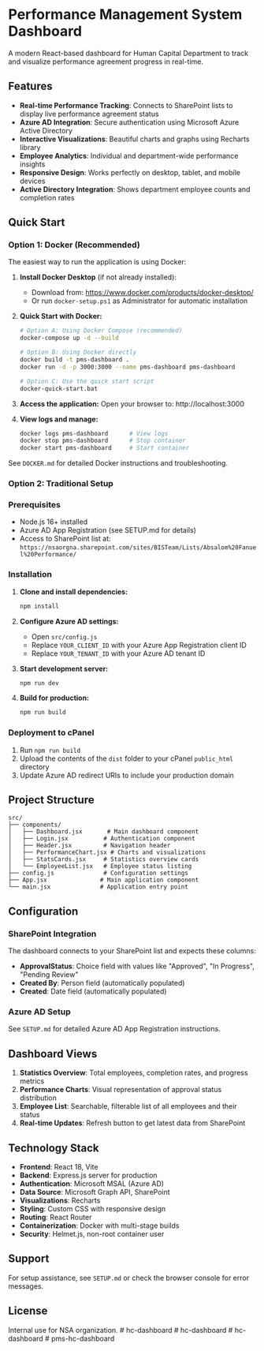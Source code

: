 # Performance Management System Dashboard

A modern React-based dashboard for Human Capital Department to track and visualize performance agreement progress in real-time.

## Features

- **Real-time Performance Tracking**: Connects to SharePoint lists to display live performance agreement status
- **Azure AD Integration**: Secure authentication using Microsoft Azure Active Directory
- **Interactive Visualizations**: Beautiful charts and graphs using Recharts library
- **Employee Analytics**: Individual and department-wide performance insights
- **Responsive Design**: Works perfectly on desktop, tablet, and mobile devices
- **Active Directory Integration**: Shows department employee counts and completion rates

## Quick Start

### Option 1: Docker (Recommended)

The easiest way to run the application is using Docker:

1. **Install Docker Desktop** (if not already installed):
   - Download from: https://www.docker.com/products/docker-desktop/
   - Or run `docker-setup.ps1` as Administrator for automatic installation

2. **Quick Start with Docker:**
   ```bash
   # Option A: Using Docker Compose (recommended)
   docker-compose up -d --build
   
   # Option B: Using Docker directly
   docker build -t pms-dashboard .
   docker run -d -p 3000:3000 --name pms-dashboard pms-dashboard
   
   # Option C: Use the quick start script
   docker-quick-start.bat
   ```

3. **Access the application:**
   Open your browser to: http://localhost:3000

4. **View logs and manage:**
   ```bash
   docker logs pms-dashboard      # View logs
   docker stop pms-dashboard      # Stop container
   docker start pms-dashboard     # Start container
   ```

See `DOCKER.md` for detailed Docker instructions and troubleshooting.

### Option 2: Traditional Setup

### Prerequisites
- Node.js 16+ installed
- Azure AD App Registration (see SETUP.md for details)
- Access to SharePoint list at: `https://nsaorgna.sharepoint.com/sites/BISTeam/Lists/Absalom%20Fanuel%20Performance/`

### Installation

1. **Clone and install dependencies:**
   ```bash
   npm install
   ```

2. **Configure Azure AD settings:**
   - Open `src/config.js`
   - Replace `YOUR_CLIENT_ID` with your Azure App Registration client ID
   - Replace `YOUR_TENANT_ID` with your Azure AD tenant ID

3. **Start development server:**
   ```bash
   npm run dev
   ```

4. **Build for production:**
   ```bash
   npm run build
   ```

### Deployment to cPanel

1. Run `npm run build`
2. Upload the contents of the `dist` folder to your cPanel `public_html` directory
3. Update Azure AD redirect URIs to include your production domain

## Project Structure

```
src/
├── components/
│   ├── Dashboard.jsx       # Main dashboard component
│   ├── Login.jsx          # Authentication component
│   ├── Header.jsx         # Navigation header
│   ├── PerformanceChart.jsx # Charts and visualizations
│   ├── StatsCards.jsx     # Statistics overview cards
│   └── EmployeeList.jsx   # Employee status listing
├── config.js              # Configuration settings
├── App.jsx               # Main application component
└── main.jsx              # Application entry point
```

## Configuration

### SharePoint Integration
The dashboard connects to your SharePoint list and expects these columns:
- **ApprovalStatus**: Choice field with values like "Approved", "In Progress", "Pending Review"
- **Created By**: Person field (automatically populated)
- **Created**: Date field (automatically populated)

### Azure AD Setup
See `SETUP.md` for detailed Azure AD App Registration instructions.

## Dashboard Views

1. **Statistics Overview**: Total employees, completion rates, and progress metrics
2. **Performance Charts**: Visual representation of approval status distribution
3. **Employee List**: Searchable, filterable list of all employees and their status
4. **Real-time Updates**: Refresh button to get latest data from SharePoint

## Technology Stack

- **Frontend**: React 18, Vite
- **Backend**: Express.js server for production
- **Authentication**: Microsoft MSAL (Azure AD)
- **Data Source**: Microsoft Graph API, SharePoint
- **Visualizations**: Recharts
- **Styling**: Custom CSS with responsive design
- **Routing**: React Router
- **Containerization**: Docker with multi-stage builds
- **Security**: Helmet.js, non-root container user

## Support

For setup assistance, see `SETUP.md` or check the browser console for error messages.

## License

Internal use for NSA organization.
#   h c - d a s h b o a r d 
 
 #   h c - d a s h b o a r d 
 
 #   h c - d a s h b o a r d 
 
 #   p m s - h c - d a s h b o a r d 
 
 